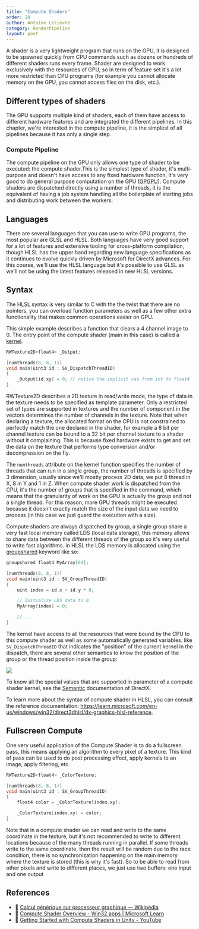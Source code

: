 ```yaml
---
title: "Compute Shaders"
order: 20
author: Antoine Lelievre
category: RenderPipeline 
layout: post
---
```


A shader is a very lightweight program that runs on the GPU, it is designed to be spawned quickly from CPU commands such as dozens or hundreds of different shaders runs every frame. Shader are designed to work exclusively with the resources of GPU, so in term of feature set it's a lot more restricted than CPU programs (for example you cannot allocate memory on the GPU, you cannot access files on the disk, etc.).

## Different types of shaders

The GPU supports multiple kind of shaders, each of them have access to different hardware features and are integrated the different pipelines. In this chapter, we're interested in the compute pipeline, it is the simplest of all pipelines because it has only a single step.

### Compute Pipeline

The compute pipeline on the GPU only allows one type of shader to be executed: the compute shader.This is the simplest type of shader, it's multi-purpose and doesn't have access to any fixed hardware function, it's very good to do general purpose computation on the GPU ([GPGPU](https://fr.wikipedia.org/wiki/General-purpose_processing_on_graphics_processing_units)). Compute shaders are dispatched directly using a number of threads, it is the equivalent of having a job system handling all the boilerplate of starting jobs and distributing work between the workers.

## Languages

There are several languages that you can use to write GPU programs, the most popular are GLSL and HLSL. Both languages have very good support for a lot of features and extensive tooling for cross-platform compilation, though HLSL has the upper hand regarding new language specifications as it continues to evolve quickly driven by Microsoft for DirectX advances. For this course, we'll use the HLSL language but it's possible to use GLSL as we'll not be using the latest features released in new HLSL versions.

## Syntax

The HLSL syntax is very similar to C with the the twist that there are no pointers, you can overload function parameters as well as a few other extra functionality that makes common operations easier on GPU.

This simple example describes a function that clears a 4 channel image to 0. The entry point of the compute shader (main in this case) is called a [kernel](https://en.wikipedia.org/wiki/Compute_kernel).

```c
RWTexture2D<float4> _Output;

[numthreads(8, 8, 1)]
void main(uint3 id : SV_DispatchThreadID)
{
    _Output[id.xy] = 0; // notice the implicit cas from int to float4 
}
```

RWTexture2D describes a 2D texture in read/write mode, the type of data in the texture needs to be specified as template parameter. Only a restricted set of types are supported in textures and the number of component in the vectors determines the number of channels in the texture. Note that when declaring a texture, the allocated format on the CPU is not constrained to perfectly match the one declared in the shader, for example a 8 bit per channel texture can be bound to a 32 bit per channel texture to a shader without it complaining. This is because fixed hardware exists to get and set the data on the texture that performs type conversion and/or decompression on the fly.

The `numthreads` attribute on the kernel function specifies the number of threads that can run in a single group, the number of threads is specified by 3 dimension, usually since we'll mostly process 2D data, we put 8 thread in X, 8 in Y and 1 in Z. When compute shader work is dispatched from the CPU, it's the number of groups that is specified in the command, which means that the granularity of work on the GPU is actually the group and not a single thread. For this reason, more GPU threads might be executed because it doesn't exactly match the size of the input data we need to process (in this case we just guard the execution with a size).

Compute shaders are always dispatched by group, a single group share a very fast local memory called LDS (local data storage), this memory allows to share data between the different threads of the group so it's very useful to write fast algorithms. in HLSL the LDS memory is allocated using the [groupshared](https://learn.microsoft.com/fr-fr/windows/win32/direct3dhlsl/dx-graphics-hlsl-variable-syntax) keyword like so:

```c
groupshared float4 MyArray[64];

[numthreads(8, 8, 1)]
void main(uint3 id : SV_GroupThreadID)
{
    uint index = id.x + id.y * 8;

    // Initialize LDS data to 0
    MyArray[index] = 0;

    // ...
}
```

The kernel have access to all the resources that were bound by the CPU to this compute shader as well as some automatically generated variables. like `SV_DispatchThreadID` that indicates the "position" of the current kernel in the dispatch, there are several other semantics to know the position of the group or the thread position inside the group:

[![](https://learn.microsoft.com/en-us/windows/win32/direct3dhlsl/images/threadgroupids.png)](https://learn.microsoft.com/en-us/windows/win32/direct3dhlsl/sv-groupthreadid#remarks)

To know all the special values that are supported in parameter of a compute shader kernel, see the [Semantic](https://learn.microsoft.com/en-us/windows/win32/direct3dhlsl/dx-graphics-hlsl-semantics) documentation of DirectX.

To learn more about the syntax of compute shader in HLSL, you can consult the reference documentation: https://learn.microsoft.com/en-us/windows/win32/direct3dhlsl/dx-graphics-hlsl-reference.

## Fullscreen Compute

One very useful application of the Compute Shader is to do a fullscreen pass, this means applying an algorithm to every pixel of a texture. This kind of pass can be used to do post processing effect, apply kernels to an image, apply filtering, etc.

```c
RWTexture2D<float4> _ColorTexture;

[numthreads(8, 8, 1)]
void main(uint3 id : SV_GroupThreadID)
{
    float4 color = _ColorTexture[index.xy];

    _ColorTexture[index.xy] = color;
}
```

Note that in a compute shader we can read and write to the same coordinate in the texture, but it's not recommended to write to different locations because of the many threads running in parallel. If some threads write to the same coordinate, then the result will be random due to the race condition, there is no synchronization happening on the main memory where the texture is stored (this is why it's fast). So to be able to read from other pixels and write to different places, we just use two buffers: one input and one output

## References

- 📄 [Calcul générique sur processeur graphique — Wikipédia](https://fr.wikipedia.org/wiki/General-purpose_processing_on_graphics_processing_units)
- 📄 [Compute Shader Overview - Win32 apps | Microsoft Learn](https://learn.microsoft.com/en-us/windows/win32/direct3d11/direct3d-11-advanced-stages-compute-shader)
- 🎥 [Getting Started with Compute Shaders in Unity - YouTube](https://www.youtube.com/watch?v=eDLilzy2mq0)
